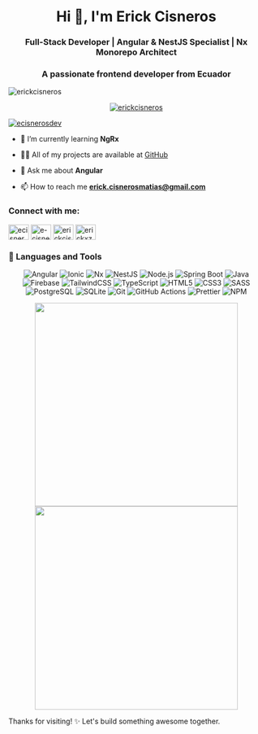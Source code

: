 <h1 align="center">Hi 👋, I'm Erick Cisneros</h1>
<h3 align="center">Full-Stack Developer | Angular & NestJS Specialist | Nx Monorepo Architect</h3>
<h3 align="center">A passionate frontend developer from Ecuador</h3>

<p align="left"> <img src="https://komarev.com/ghpvc/?username=erickcisneros&label=Profile%20views&color=0e75b6&style=flat" alt="erickcisneros" /> </p>

<p align="center"> <a href="https://github.com/ryo-ma/github-profile-trophy"><img src="https://github-profile-trophy.vercel.app/?username=erickcisneros" alt="erickcisneros" /></a> </p>

<p align="left"> <a href="https://twitter.com/ecisnerosdev" target="blank"><img src="https://img.shields.io/twitter/follow/ecisnerosdev?logo=twitter&style=for-the-badge" alt="ecisnerosdev" /></a> </p>

- 🌱 I’m currently learning **NgRx**

- 👨‍💻 All of my projects are available at [GitHub](https://github.com/ErickCisneros)

- 💬 Ask me about **Angular**

- 📫 How to reach me **erick.cisnerosmatias@gmail.com**

<h3 align="left">Connect with me:</h3>
<p align="left">
<a href="https://twitter.com/ecisnerosdev" target="blank"><img align="center" src="https://raw.githubusercontent.com/rahuldkjain/github-profile-readme-generator/master/src/images/icons/Social/twitter.svg" alt="ecisnerosdev" height="30" width="40" /></a>
<a href="https://linkedin.com/in/e-cisneros" target="blank"><img align="center" src="https://raw.githubusercontent.com/rahuldkjain/github-profile-readme-generator/master/src/images/icons/Social/linked-in-alt.svg" alt="e-cisneros" height="30" width="40" /></a>
<a href="https://fb.com/erickcisne" target="blank"><img align="center" src="https://raw.githubusercontent.com/rahuldkjain/github-profile-readme-generator/master/src/images/icons/Social/facebook.svg" alt="erickcisne" height="30" width="40" /></a>
<a href="https://instagram.com/erickxz10" target="blank"><img align="center" src="https://raw.githubusercontent.com/rahuldkjain/github-profile-readme-generator/master/src/images/icons/Social/instagram.svg" alt="erickxz10" height="30" width="40" /></a>
</p>

<h3 align="left">🚀 Languages and Tools</h3>

<div align="center">
  <p>
    <img alt="Angular" src="https://img.shields.io/badge/-Angular-DD0031?style=flat-square&logo=angular&logoColor=white" />
    <img alt="Ionic" src="https://img.shields.io/badge/-Ionic-3880FF?style=flat-square&logo=ionic&logoColor=white" />
    <img alt="Nx" src="https://img.shields.io/badge/-Nx-143055?style=flat-square&logo=nx&logoColor=white" />
    <img alt="NestJS" src="https://img.shields.io/badge/-NestJS-ea2845?style=flat-square&logo=nestjs&logoColor=white" />
    <img alt="Node.js" src="https://img.shields.io/badge/-Node.js-43853D?style=flat-square&logo=node.js&logoColor=white" />
    <img alt="Spring Boot" src="https://img.shields.io/badge/-Spring_Boot-6DB33F?style=flat-square&logo=spring-boot&logoColor=white" />
    <img alt="Java" src="https://img.shields.io/badge/-Java-007396?style=flat-square&logo=java&logoColor=white" />
    <img alt="Firebase" src="https://img.shields.io/badge/-Firebase-FFCA28?style=flat-square&logo=firebase&logoColor=white" />
    <img alt="TailwindCSS" src="https://img.shields.io/badge/-Tailwind-38B2AC?style=flat-square&logo=tailwind-css&logoColor=white" />
    <img alt="TypeScript" src="https://img.shields.io/badge/-TypeScript-007ACC?style=flat-square&logo=typescript&logoColor=white" />
    <img alt="HTML5" src="https://img.shields.io/badge/-HTML5-E34F26?style=flat-square&logo=html5&logoColor=white" />
    <img alt="CSS3" src="https://img.shields.io/badge/-CSS3-1572B6?style=flat-square&logo=css3&logoColor=white" />
    <img alt="SASS" src="https://img.shields.io/badge/-Sass-CC6699?style=flat-square&logo=sass&logoColor=white" />
    <img alt="PostgreSQL" src="https://img.shields.io/badge/-PostgreSQL-336791?style=flat-square&logo=postgresql&logoColor=white" />
    <img alt="SQLite" src="https://img.shields.io/badge/-SQLite-003B57?style=flat-square&logo=sqlite&logoColor=white" />
    <img alt="Git" src="https://img.shields.io/badge/-Git-F05032?style=flat-square&logo=git&logoColor=white" />
    <img alt="GitHub Actions" src="https://img.shields.io/badge/-GitHub_Actions-2088FF?style=flat-square&logo=github-actions&logoColor=white" />
    <img alt="Prettier" src="https://img.shields.io/badge/-Prettier-F7B93E?style=flat-square&logo=prettier&logoColor=white" />
    <img alt="NPM" src="https://img.shields.io/badge/-NPM-CB3837?style=flat-square&logo=npm&logoColor=white" />
  </p>
</div>

<p align="center">
  <img src="https://github-readme-stats.vercel.app/api?username=erickcisneros&show_icons=true&theme=dark" width="400">
  <img src="https://github-readme-streak-stats.herokuapp.com?user=erickcisneros&theme=dark&hide_border=true" width="400">
</p>

Thanks for visiting! ✨ Let's build something awesome together.
